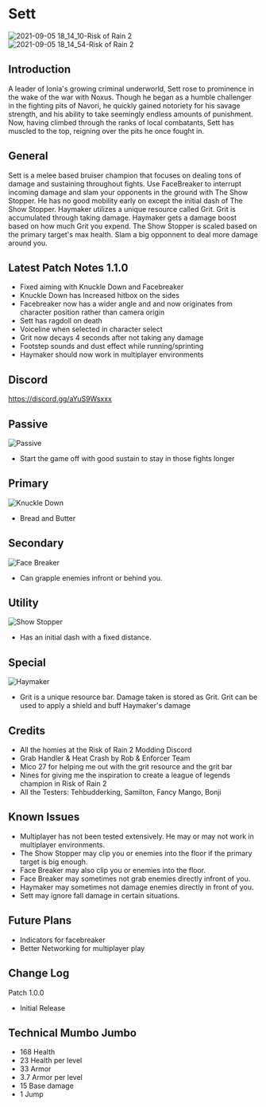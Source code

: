 # Sett

![2021-09-05 18_14_10-Risk of Rain 2](https://user-images.githubusercontent.com/7343912/132151072-612bf88e-646b-4e07-ba25-01cf6aea3555.png)
![2021-09-05 18_14_54-Risk of Rain 2](https://user-images.githubusercontent.com/7343912/132151122-7971e6ea-fe4d-4516-9c7b-6061307d1481.png)

## Introduction
A leader of Ionia's growing criminal underworld, Sett rose to prominence in the wake of the war with Noxus. Though he began as a humble challenger in the fighting pits of Navori, he quickly gained notoriety for his savage strength, and his ability to take seemingly endless amounts of punishment. Now, having climbed through the ranks of local combatants, Sett has muscled to the top, reigning over the pits he once fought in.

## General
Sett is a melee based bruiser champion that focuses on dealing tons of damage and sustaining throughout fights. Use FaceBreaker to interrupt incoming damage and slam your opponents in the ground with The Show Stopper. He has no good mobility early on except the initial dash of The Show Stopper. Haymaker utilizes a unique resource called Grit. Grit is accumulated through taking damage. Haymaker gets a damage boost based on how much Grit you expend. The Show Stopper is scaled based on the primary target's max health. Slam a big opponnent to deal more damage around you.

## Latest Patch Notes 1.1.0
* Fixed aiming with Knuckle Down and Facebreaker
* Knuckle Down has Increased hitbox on the sides
* Facebreaker now has a wider angle and and now originates from character position rather than camera origin
* Sett has ragdoll on death
* Voiceline when selected in character select
* Grit now decays 4 seconds after not taking any damage
* Footstep sounds and dust effect while running/sprinting
* Haymaker should now work in multiplayer environments

## Discord
https://discord.gg/aYuS9Wsxxx
 
 ## Passive
![Passive](https://user-images.githubusercontent.com/7343912/132110165-93e1bc81-5dc4-4a44-af1f-373a7a6fbdcc.png)
* Start the game off with good sustain to stay in those fights longer

 ## Primary
![Knuckle Down](https://user-images.githubusercontent.com/7343912/132110163-bdda3595-dab5-426a-897a-2bc12ff95898.png)
 * Bread and Butter

 ## Secondary
 ![Face Breaker](https://user-images.githubusercontent.com/7343912/132110159-06720eaf-7c82-4df9-b7cf-9c23daff491f.png)
 * Can grapple enemies infront or behind you.

## Utility
![Show Stopper](https://user-images.githubusercontent.com/7343912/132110170-d8f6869e-f2a0-49e2-9f82-9566a546c3c1.png)
	
* Has an initial dash with a fixed distance.

## Special 
![Haymaker](https://user-images.githubusercontent.com/7343912/132110173-c96efabb-1451-4e48-935e-a54e986c9079.png)
* Grit is a unique resource bar. Damage taken is stored as Grit. Grit can be used to apply a shield and buff Haymaker's damage

## Credits
* All the homies at the Risk of Rain 2 Modding Discord
* Grab Handler & Heat Crash by Rob & Enforcer Team
* Mico 27 for helping me out with the grit resource and the grit bar
* Nines for giving me the inspiration to create a league of legends champion in Risk of Rain 2
* All the Testers: Tehbudderking, Samilton, Fancy Mango, Bonji

## Known Issues
* Multiplayer has not been tested extensively. He may or may not work in multiplayer environments. 
* The Show Stopper may clip you or enemies into the floor if the primary target is big enough.
* Face Breaker may also clip you or enemies into the floor.
* Face Breaker may sometimes not grab enemies directly infront of you.
* Haymaker may sometimes not damage enemies directly in front of you.
* Sett may ignore fall damage in certain situations.

## Future Plans
* Indicators for facebreaker
* Better Networking for multiplayer play

## Change Log
Patch 1.0.0
* Initial Release

## Technical Mumbo Jumbo
* 168 Health
* 23 Health per level
* 33 Armor
* 3.7 Armor per level
* 15 Base damage
* 1 Jump
